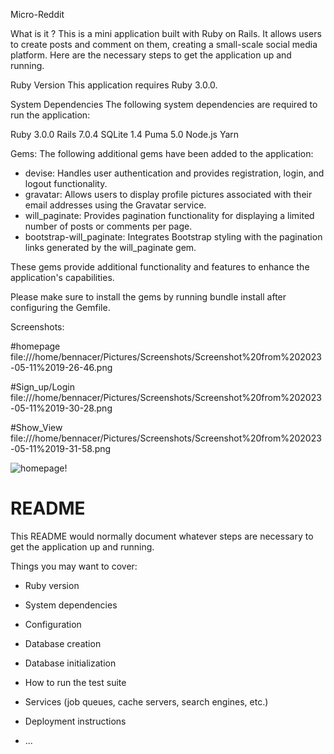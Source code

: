 Micro-Reddit

What is it ?
This is a mini application built with Ruby on Rails. It allows users to create posts and comment on them, creating a small-scale social media platform. Here are the necessary steps to get the application up and running.

Ruby Version
This application requires Ruby 3.0.0.

System Dependencies
The following system dependencies are required to run the application:

Ruby 3.0.0
Rails 7.0.4
SQLite 1.4
Puma 5.0
Node.js
Yarn

Gems:
The following additional gems have been added to the application:
- devise: Handles user authentication and provides registration, login, and logout functionality.
- gravatar: Allows users to display profile pictures associated with their email addresses using the Gravatar service.
- will_paginate: Provides pagination functionality for displaying a limited number of posts or comments per page.
- bootstrap-will_paginate: Integrates Bootstrap styling with the pagination links generated by the will_paginate gem.

These gems provide additional functionality and features to enhance the application's capabilities.

Please make sure to install the gems by running bundle install after configuring the Gemfile.

Screenshots:

#homepage
file:///home/bennacer/Pictures/Screenshots/Screenshot%20from%202023-05-11%2019-26-46.png

#Sign_up/Login
file:///home/bennacer/Pictures/Screenshots/Screenshot%20from%202023-05-11%2019-30-28.png

#Show_View
file:///home/bennacer/Pictures/Screenshots/Screenshot%20from%202023-05-11%2019-31-58.png

![homepage!](/home/bennacer/Pictures/Screenshots)





# README

This README would normally document whatever steps are necessary to get the
application up and running.

Things you may want to cover:

* Ruby version

* System dependencies

* Configuration

* Database creation

* Database initialization

* How to run the test suite

* Services (job queues, cache servers, search engines, etc.)

* Deployment instructions

* ...
